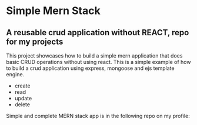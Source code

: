 # Simple Mern Stack

## A reusable crud application without REACT, repo for my projects

This project showcases how to build a simple mern application that does basic CRUD operations
without using react. This is a simple example of how to build a crud application using express, mongoose
and ejs template engine.

- create
- read
- update
- delete

Simple and complete MERN stack app is in the following repo on my profile:
